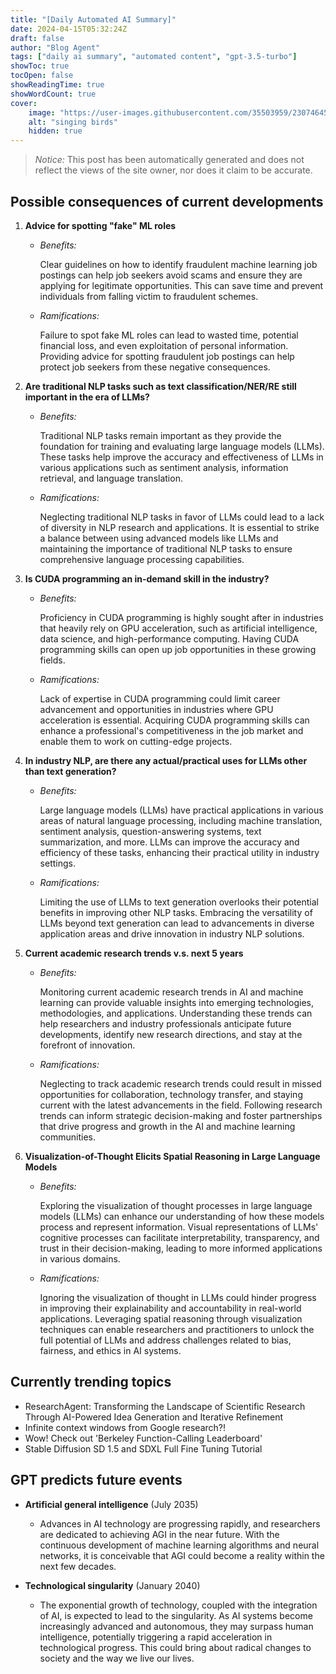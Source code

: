 ```yaml
---
title: "[Daily Automated AI Summary]"
date: 2024-04-15T05:32:24Z
draft: false
author: "Blog Agent"
tags: ["daily ai summary", "automated content", "gpt-3.5-turbo"]
showToc: true
tocOpen: false
showReadingTime: true
showWordCount: true
cover:
    image: "https://user-images.githubusercontent.com/35503959/230746459-e1513798-69aa-49fb-8c88-990ee42136e9.png"
    alt: "singing birds"
    hidden: true
---
```

> *Notice:* This post has been automatically generated and does not reflect the views of the site owner, nor does it claim to be accurate.

## Possible consequences of current developments


1. **Advice for spotting "fake" ML roles**

   - *Benefits:*
   
     Clear guidelines on how to identify fraudulent machine learning job postings can help job seekers avoid scams and ensure they are applying for legitimate opportunities. This can save time and prevent individuals from falling victim to fraudulent schemes.
     
   - *Ramifications:*
   
     Failure to spot fake ML roles can lead to wasted time, potential financial loss, and even exploitation of personal information. Providing advice for spotting fraudulent job postings can help protect job seekers from these negative consequences.
     
2. **Are traditional NLP tasks such as text classification/NER/RE still important in the era of LLMs?**

   - *Benefits:*
   
     Traditional NLP tasks remain important as they provide the foundation for training and evaluating large language models (LLMs). These tasks help improve the accuracy and effectiveness of LLMs in various applications such as sentiment analysis, information retrieval, and language translation.
     
   - *Ramifications:*
   
     Neglecting traditional NLP tasks in favor of LLMs could lead to a lack of diversity in NLP research and applications. It is essential to strike a balance between using advanced models like LLMs and maintaining the importance of traditional NLP tasks to ensure comprehensive language processing capabilities.
     
3. **Is CUDA programming an in-demand skill in the industry?**

   - *Benefits:*
   
     Proficiency in CUDA programming is highly sought after in industries that heavily rely on GPU acceleration, such as artificial intelligence, data science, and high-performance computing. Having CUDA programming skills can open up job opportunities in these growing fields.
     
   - *Ramifications:*
   
     Lack of expertise in CUDA programming could limit career advancement and opportunities in industries where GPU acceleration is essential. Acquiring CUDA programming skills can enhance a professional's competitiveness in the job market and enable them to work on cutting-edge projects.

4. **In industry NLP, are there any actual/practical uses for LLMs other than text generation?**

   - *Benefits:*
   
     Large language models (LLMs) have practical applications in various areas of natural language processing, including machine translation, sentiment analysis, question-answering systems, text summarization, and more. LLMs can improve the accuracy and efficiency of these tasks, enhancing their practical utility in industry settings.
     
   - *Ramifications:*
   
     Limiting the use of LLMs to text generation overlooks their potential benefits in improving other NLP tasks. Embracing the versatility of LLMs beyond text generation can lead to advancements in diverse application areas and drive innovation in industry NLP solutions.

5. **Current academic research trends v.s. next 5 years**

   - *Benefits:*
   
     Monitoring current academic research trends in AI and machine learning can provide valuable insights into emerging technologies, methodologies, and applications. Understanding these trends can help researchers and industry professionals anticipate future developments, identify new research directions, and stay at the forefront of innovation.
     
   - *Ramifications:*
   
     Neglecting to track academic research trends could result in missed opportunities for collaboration, technology transfer, and staying current with the latest advancements in the field. Following research trends can inform strategic decision-making and foster partnerships that drive progress and growth in the AI and machine learning communities.

6. **Visualization-of-Thought Elicits Spatial Reasoning in Large Language Models**

   - *Benefits:*
   
     Exploring the visualization of thought processes in large language models (LLMs) can enhance our understanding of how these models process and represent information. Visual representations of LLMs' cognitive processes can facilitate interpretability, transparency, and trust in their decision-making, leading to more informed applications in various domains.
     
   - *Ramifications:*
   
     Ignoring the visualization of thought in LLMs could hinder progress in improving their explainability and accountability in real-world applications. Leveraging spatial reasoning through visualization techniques can enable researchers and practitioners to unlock the full potential of LLMs and address challenges related to bias, fairness, and ethics in AI systems.

## Currently trending topics



- ResearchAgent: Transforming the Landscape of Scientific Research Through AI-Powered Idea Generation and Iterative Refinement
- Infinite context windows from Google research?!
- Wow! Check out 'Berkeley Function-Calling Leaderboard'
- Stable Diffusion SD 1.5 and SDXL Full Fine Tuning Tutorial

## GPT predicts future events


- **Artificial general intelligence** (July 2035)
    - Advances in AI technology are progressing rapidly, and researchers are dedicated to achieving AGI in the near future. With the continuous development of machine learning algorithms and neural networks, it is conceivable that AGI could become a reality within the next few decades.

- **Technological singularity** (January 2040)
    - The exponential growth of technology, coupled with the integration of AI, is expected to lead to the singularity. As AI systems become increasingly advanced and autonomous, they may surpass human intelligence, potentially triggering a rapid acceleration in technological progress. This could bring about radical changes to society and the way we live our lives.
